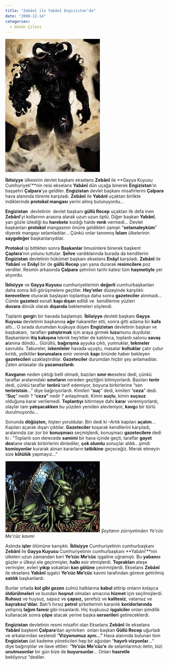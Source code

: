```yaml
---
title: "Zebânî ile Yabânî Engizistan’da"
date: "2008-12-14"
categories: 
  - Günün Çilesi
---
```


**[![zebani.jpg](../uploads/2008/12/zebani.jpg)](../uploads/2008/12/zebani.jpg "zebani.jpg")** 

**İblisiyye** ülkesinin devlet başkanı ekselans **Zebânî** ile **Gayya Kuyusu Cumhuriyeti’**nin reisi ekselans **Yabânî** dün uçağa binerek **Engizistan**’ın başşehri **Çalpara**’ya geldiler. **Engizistan** devlet başkanı misafirlerini **Çalpara** hava alanında törenle karşıladı. **Zebânî** ile **Yabânî** uçaktan birlikte indiklerinde **protokol mangası** yerini almış bulunuyordu…[](../uploads/2008/12/yecuc1.jpg "yecuc1.jpg")

**Engizistan**  devletinin  devlet başkanı **güllü Recep** uçaktan ilk defa inen **Zebânî**’yi kollarının arasına alarak uzun uzun öptü. Diğer başkan **Yabânî**, yan gözle izlediği bu **harekete** kızdığı halde **renk** vermedi… Devlet başkanları **protokol** mangasının önüne geldikleri zaman “**selamaleyküm**” diyerek mangayı selamladılar… Çünkü onlar tanınmış **İslam** ülkelerinin **saygıdeğer** başkanlarıydılar.

**Protokol** işi bittikten sonra **Başkanlar** limusinlere binerek başkent **Çaplara**’nın yolunu tuttular. **Şehre** vardıklarında burada da kendilerini **Engizistan** devletinin hükümet başkanı ekselans **Enâyî** karşıladı. **Zebânî** ile **Yabânî** ve **Enâyî** bir de **güllü Recep** yan yana durarak **resimcilere** poz verdiler. Resmin arkasında **Çalpara** şehrinin tarihi kalesi tüm **haşmetiyle** yer alıyordu.

**İblisiyye** ve **Gayya Kuyusu** cumhuriyetlerinin **değerli** cumhurbaşkanları daha sonra ikili görüşmelere geçtiler. **Hey’etler** düzeyinde karşılıklı **kerevetlere** oturarak başlayan toplantıya daha sonra **gazeteciler** alınmadı… Cümle **gazeteci** esnafı **kapı dışarı** edildi ve  kendilerine yüzleri **duvara** dönük olarak **dışarıda** beklemeleri söylendi. 

Toplantı **gergi**n bir havada başlamıştı. **İblisiyye** devleti başkanı **Gayya Kuyusu** devletinin başkanına **ağır** hakaretler etti, sonra gitti adama bir **kafa** attı… O sırada durumdan kuşkuya düşen **Engizistan** devletinin başkan ve başbakanı,  tarafları **yatıştırmak** için araya girmek **luzu**munu duydular. Başkanların **itiş kakışına** teknik hey’etler de katılınca, toplantı salonu **savaş a**lanına döndü... Gürültü, **bağırışma** ayyuka çıktı, yumruklar, **tekmeler** savruldu. Tabureler, **iskemleler** havada uçuştu, masalar **koltuklar** çatır çutur kırıldı, yetkililer **korumalara** emir vererek **kapı** önünde haber bekleyen **gazetecileri** uzaklaştırdılar. **Gazeteciler** durumdan hiçbir şey anlamadılar. Zaten anlasalar da **yazamazlardı**.

**Kavganın** neden çıktığı belli olmadı, bazıları **sınır m**eselesi dedi, çünkü taraflar aralarındaki **sınırların** nereden geçtiğini bilmiyorlardı. Bazıları **terör** dedi, çünkü taraflar **terörü** tarif edemiyor, boyuna birbirlerine “sen  **teröristsin**…” diye bağırıyorlardı. Kimileri “**suç**” dedi, kimileri “**ceza**” dedi. “**Suç**” nedir ? “**ceza”** nedir ? anlaşılmadı. Kimin **suçlu**, kimin **suçsuz** olduğuna karar verilemedi. **Toplantıyı** bitirmeye dahi **kara**r veremiyorlardı, olaylar tam **yatışacakken** bu yüzden yeniden alevleniyor, **kavg**a bir türlü durulmuyordu…

Sonunda **döğüşten,** itişten yoruldular. Biri dedi ki –Artık kapıları **açalım**… Kapıları açarak dışarı çıktılar. **Gazeteciler** koşarak kendilerini karşıladı, aralarında zar zor bir **konuşmacı** seçmişlerdi, konuşmacı **gazetecilere** dedi ki : "Toplantı son derecede **samimi** bir hava içinde geçti, taraflar **gayet dos**tane olarak birbirlerini dinlediler, **çok olumlu** sonuçlar aldık…şimdi **komisyonlar** kurarak alınan kararların **tatbikine** geçeceğiz. Merak etmeyin size **kötülük** yapmayız..."

[![yecuc11.jpg](../uploads/2008/12/yecuc11.jpg)](../uploads/2008/12/yecuc11.jpg "yecuc11.jpg") _Şeytanın zürriyetinden Ye'cüc Me'cüc kavmi_

Aslında **işler** ölümüne karışıktı. **İblisiyye** Cumhuriyetinin cumhurbaşkanı **Zebânî** ile **Gayya Kuyusu** Cumhuriyetinin cumhurbaşkanı **Yabânî’**nin ülkeleri uzun zamandan beri **Ye’cüc Me’cüc** işgaline uğramıştı. Bu **yabancı** güçler o ülkeyi ele geçirmişler, **halkı** esir etmişlerdi. **Toprakları** ateşe vermişler, evleri **yıkıp** sokakları **kan gölüne** çevirmişlerdi. Ekselans **Zebânî** ile ekselans **Yabânî** işgalci **Ye’cüc Me’cüc** kavmi tarafından göreve getirilmiş **satılık** başkanlardı.

Bunlar ortada **kol gibi gezen** zulmü halklarına **kabul** ettirip onların kolayca **öldürülmeleri** ve bundan **hoşnut** olmaları amacına **hizmet** için seçilmişlerdi. **Ruhsuz** ve huysuz, sapsız ve **çapsız,** şerefsiz ve **kalitesiz**, vatansız ve **bayraksız'**dılar**.** Batı'lı hırsız **petrol** şirketlerinin karanlık **koridorlarında** yetişmiş **lağım faresi** gibi insanlardı. Hiç kuşkusuz **işgalciler** onları şimdilik kullanacak sonra **çöpe** atacak yerine başka **serserileri** getireceklerdi.

**Engizistan** devletinin resmi misafiri olan Ekselans **Zebânî** ile ekselans **Yabânî** başkent **Çalpara**’dan ayrılırken  onları başkan **Güllü Recep** uğurladı ve arkalarından seslendi “**Vizyonumuz aynı…”** Hava alanında bulunan tüm **Engizistan** üst kademe yöneticileri hep bir ağızdan “**hayırlı vizyonlar**…” diye bağırıştılar ve ilave ettiler: “**Ye’cüc Me'cüc’e** de selamlarımızı iletin, bizi **unutmasınlar** bir gün bize de **buyursunlar**… Onları **hasretle** bekliyoruz ”dediler.

